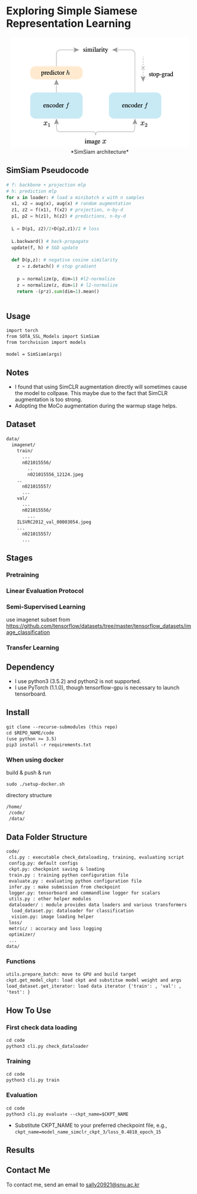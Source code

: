 # Exploring Simple Siamese Representation Learning
<div align=middle>
<img src="images/bb9416acf6817c5df6e89c5ae7ef239949098f82fae8c3f8f4bc6f9c25b719c6.png">
*SimSiam architecture*
</div>

## SimSiam Pseudocode
```python
# f: backbone + projection mlp 
# h: prediction mlp
for x in loader: # load a minibatch x with n samples
  x1, x2 = aug(x), aug(x) # random augmentation
  z1, z2 = f(x1), f(x2) # projection, n-by-d
  p1, p2 = h(z1), h(z2) # predictions, n-by-d

  L = D(p1, z2)/2+D(p2,z1)/2 # loss

  L.backward() # back-propagate
  update(f, h) # SGD update

  def D(p,z): # negative cosine similarity
    z = z.detach() # stop gradient

    p = normalize(p, dim=1) #l2-normalize
    z = normalize(z, dim=1) # l2-normalize
    return -(p*z).sum(dim=1).mean()
 
```

## Usage

```
import torch
from SOTA_SSL_Models import SimSiam
from torchvision import models

model = SimSiam(args)

```

## Notes

* I found that using SimCLR augmentation directly will sometimes cause the model to collpase. This maybe due to the fact that SimCLR augmentation is too strong.
* Adopting the MoCo augmentation during the warmup stage helps.

## Dataset

```
data/
  imagenet/
    train/
      ...
      n021015556/
        ..
        n021015556_12124.jpeg
	..
      n021015557/
      ...
    val/
      ...
      n021015556/
        ...
	ILSVRC2012_val_00003054.jpeg
	...
      n021015557/
      ...
```

## Stages

### Pretraining

### Linear Evaluation Protocol

### Semi-Supervised Learning
use imagenet subset from https://github.com/tensorflow/datasets/tree/master/tensorflow_datasets/image_classification

### Transfer Learning

## Dependency
* I use python3 (3.5.2) and python2 is not supported. 
* I use PyTorch (1.1.0), though tensorflow-gpu is necessary to launch tensorboard.

## Install

```
git clone --recurse-submodules (this repo)
cd $REPO_NAME/code
(use python >= 3.5)
pip3 install -r requirements.txt
```

### When using docker

build & push & run

```
sudo ./setup-docker.sh
```

directory structure

```
/home/
 /code/
 /data/
```

## Data Folder Structure

```
code/
 cli.py : executable check_dataloading, training, evaluating script
 config.py: default configs
 ckpt.py: checkpoint saving & loading
 train.py : training python configuration file
 evaluate.py : evaluating python configuration file
 infer.py : make submission from checkpoint
 logger.py: tensorboard and commandline logger for scalars
 utils.py : other helper modules
 dataloader/ : module provides data loaders and various transformers
  load_dataset.py: dataloader for classification
  vision.py: image loading helper
 loss/ 
 metric/ : accuracy and loss logging 
 optimizer/
 ...
data/
```

### Functions

```
utils.prepare_batch: move to GPU and build target
ckpt.get_model_ckpt: load ckpt and substitue model weight and args
load_dataset.get_iterator: load data iterator {'train': , 'val': , 'test': }
```

## How To Use

### First check data loading

```
cd code
python3 cli.py check_dataloader
```

### Training

```
cd code
python3 cli.py train
```

### Evaluation

```
cd code
python3 cli.py evaluate --ckpt_name=$CKPT_NAME
```

* Substitute CKPT_NAME to your preferred checkpoint file, e.g., `ckpt_name=model_name_simclr_ckpt_3/loss_0.4818_epoch_15`

## Results

## Contact Me

To contact me, send an email to sally20921@snu.ac.kr
